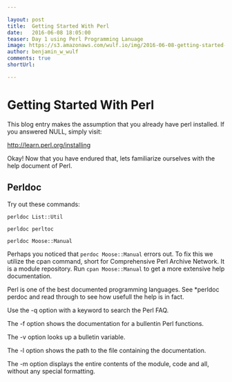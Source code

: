 ```yaml
---

layout: post
title:  Getting Started With Perl
date:   2016-06-08 18:05:00
teaser: Day 1 using Perl Programming Lanuage
image: https://s3.amazonaws.com/wulf.io/img/2016-06-08-getting-started-with-perl.png
author: benjamin_w_wulf
comments: true
shortUrl:

---
```



Getting Started With Perl
=========================

This blog entry makes the assumption that you already have perl installed. If you answered NULL, simply visit:

<a href="http://learn.perl.org/installing/">http://learn.perl.org/installing</a>

Okay! Now that you have endured that, lets familiarize ourselves with the help document of Perl.

Perldoc
-------

Try out these commands:

```
perldoc List::Util
```

```
perldoc perltoc
```

```
perldoc Moose::Manual
```

Perhaps you noticed that ```perdoc Moose::Manual``` errors out. To fix this we utilize the cpan command, short for Comprehensive Perl Archive Network. It is a module repository. Run ```cpan Moose::Manual``` to get a more extensive help documentation.

Perl is one of the best documented programming languages. See *perldoc perdoc and read through to see how usefull the help is in fact.

Use the -q option with a keyword to search the Perl FAQ.

The -f option shows the documentation for a bullentin Perl functions.

The -v option looks up a bulletin variable.

The -l option shows the path to the file containing the documentation.

The -m option displays the entire contents of the module, code and all, without any special formatting.
